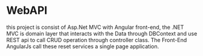 # WebAPI
this project is consist of Asp.Net MVC with Angular front-end, the .NET MVC is domain layer that interacts with the Data through
DBContext and use REST api to call CRUD operation through controller class. The Front-End AngularJs call these reset services
a single page application.
